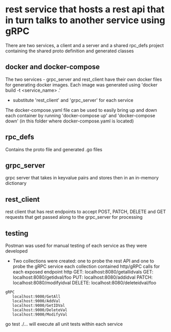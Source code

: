 # rest service that hosts a rest api that in turn talks to another service using gRPC

There are two services, a client and a server and a shared rpc_defs project containing the shared proto definition and generated classes

## docker and docker-compose
The two services - grpc_server and rest_client have their own docker files for generating docker images.
Each image was generated using 'docker build -t <service_name> .' 
   - substitute 'rest_client' and 'grpc_server' for each service

The docker-compose.yaml file can be used to easily bring up and down each container by running
   'docker-compose up' and 'docker-compose down' (in this folder where docker-compose.yaml is located)

## rpc_defs
Contains the proto file and generated .go files

## grpc_server
grpc server that takes in keyvalue pairs and stores then in an in-memory dictionary

## rest_client
rest client that has rest endpoints to accept POST, PATCH, DELETE and GET requests that get passed along to the grpc_server for processing

## testing
Postman was used for manual testing of each service as they were developed
   - Two collections were created: one to probe the rest API and one to probe the gRPC service
     each collection contained http/gRPC calls for each exposed endpoint
     http
        GET: localhost:8080/getallidvals
        GET: localhost:8080/getidval/foo
        PUT: localhost:8080/addidval
        PATCH: localhost:8080/modifyidval
        DELETE: localhost:8080/deleteidval/foo

    gRPC
       localhost:9000/GetAll
       localhost:9000/AddVal
       localhost:9000/GetIDVal
       localhost:9000/DeleteVal
       localhost:9000/ModifyVal 

go test ./... will execute all unit tests within each service